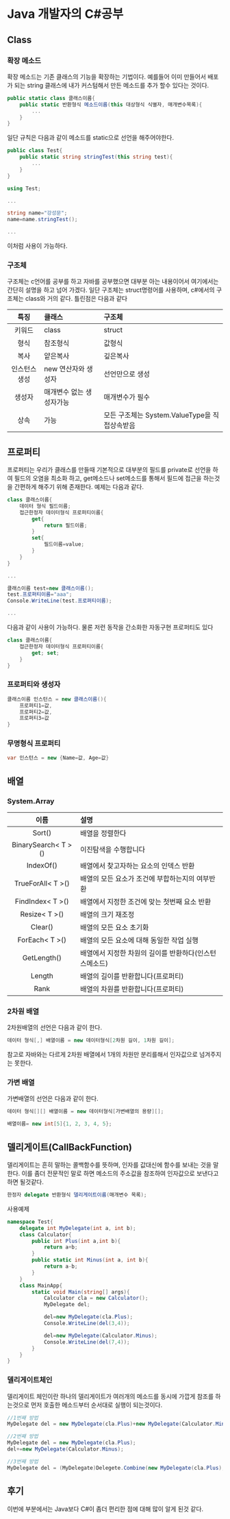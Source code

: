# Java 개발자의 C#공부

## Class

### 확장 메소드

확장 메소드는 기존 클래스의 기능을 확장하는 기법이다. 예를들어 이미 만들어서 배포가 되는 string 클래스에 내가 커스텀해서 만든 메소드를 추가 할수 있다는 것이다.

```c#
public static class 클래스이름{
    public static 반환형식 메소드이름(this 대상형식 식별자, 매개변수목록){
        ...
    }
}
```

일단 규칙은 다음과 같이 메소드를 static으로 선언을 해주어야한다.

```c#
public class Test{
    public static string stringTest(this string test){
        ...
    }
}

```

```c#
using Test;

...

string name="강성문";
name=name.stringTest();

...
```

이처럼 사용이 가능하다.

### 구조체

구조체는 c언어를 공부를 하고 자바를 공부했으면 대부분 아는 내용이어서 여기에서는 간단히 설명을 하고 넘어 가겠다. 일단 구조체는 struct명령어를 사용하며, c#에서의 구조체는 class와 거의 같다. 틀린점은 다음과 같다

|특징|클래스|구조체|
|:----:|:----|:----|
|키워드|class|struct|
|형식|참조형식|값형식|
|복사|얕은복사|깊은복사|
|인스턴스생성|new 연산자와 생성자|선언만으로 생성|
|생성자|매개변수 없는 생성자가능|매개변수가 필수|
|상속|가능|모든 구조체는 System.ValueType을 직접상속받음|

## 프로퍼티

프로퍼티는 우리가 클래스를 만들때 기본적으로 대부분의 필드를 private로 선언을 하여 필드의 오염을 최소화 하고, get메소드나 set메소드를 통해서 필드에 접근을 하는것을 간편하게 해주기 위해 존재한다. 예제는 다음과 같다.

```c#
class 클래스이름{
    데이터 형식 필드이름;
    접근한정자 데이터형식 프로퍼티이름{
        get{
            return 필드이름;
        }
        set{
            필드이름=value;
        }
    }
}
```

```c#
...

클래스이름 test=new 클래스이름();
test.프로퍼티이름="aaa";
Console.WriteLine(test.프로퍼티이름);

...
```

다음과 같이 사용이 가능하다. 물론 저런 동작을 간소화한 자동구현 프로퍼티도 있다

```c#
class 클래스이름{
    접근한정자 데이터형식 프로퍼티이름{
        get; set;
    }
}
```

### 프로퍼티와 생성자

```c#
클래스이름 인스턴스 = new 클래스이름(){
    프로퍼티1=값,
    프로퍼티2=값,
    프로퍼티3=값
}
```

### 무명형식 프로퍼티

```c#
var 인스턴스 = new {Name=값, Age=값}
```

## 배열

### System.Array

|이름|설명|
|:----:|:----|
|Sort()|배열을 정렬한다|
|BinarySearch< T >()|이진탐색을 수행합니다|
|IndexOf()|배열에서 찾고자하는 요소의 인덱스 반환|
|TrueForAll< T >()|배열의 모든 요소가 조건에 부합하는지의 여부반환|
|FindIndex< T >()|배열에서 지정한 조건에 맞는 첫번째 요소 반환|
|Resize< T >()|배열의 크기 재조정|
|Clear()|배열의 모든 요소 초기화|
|ForEach< T >()|배열의 모든 요소에 대해 동일한 작업 실행|
|GetLength()|배열에서 지정한 차원의 길이를 반환하다(인스턴스메소드)|
|Length|배열의 길이를 반환합니다(프로퍼티)|
|Rank|배열의 차원를 반환합니다(프로퍼티)|

### 2차원 배열

2차원배열의 선언은 다음과 같이 한다.

```c#
데이터 형식[,] 배열이름 = new 데이터형식[2차원 길이, 1차원 길이];

```

참고로 자바와는 다르게 2차원 배열에서 1개의 차원만 분리를해서 인자값으로 넘겨주지는 못한다.

### 가변 배열

가변배열의 선언은 다음과 같이 한다.

```c#
데이터 형식[][] 배열이름 = new 데이터형식[가변배열의 용량][];

배열이름= new int[5]{1, 2, 3, 4, 5};
```

## 델리게이트(CallBackFunction)

델리게이트는 흔히 말하는 콜백함수를 뜻하며, 인자를 값대신에 함수를 보내는 것을 말한다. 이를 좀더 전문적인 말로 하면 메소드의 주소값을 참조하여 인자값으로 보낸다고 하면 될것같다.

```c#
한정자 delegate 반환형식 델리게이트이름(매개변수 목록);
```

사용예제

```c#
namespace Test{
    delegate int MyDelegate(int a, int b);
    class Calculator{
        public int Plus(int a,int b){
            return a+b;
        }
        public static int Minus(int a, int b){
            return a-b;
        }
    }
    class MainApp{
        static void Main(string[] args){
            Calculator cla = new Calculator();
            MyDelegate del;

            del=new MyDelegate(cla.Plus);
            Console.WriteLine(del(3,4));

            del=new MyDelegate(Calculator.Minus);
            Console.WriteLine(del(7,4));
        }
    }
}
```

### 델리게이트체인

델리게이트 체인이란 하나의 델리게이트가 여러개의 메소드를 동시에 가깝게 참조를 하는것으로 먼저 호출한 메소드부터 순서대로 실행이 되는것이다.

```c#
//1번째 방법
MyDelegate del = new MyDelegate(cla.Plus)+new MyDelegate(Calculator.Minus);

//2번째 방법
MyDelegate del = new MyDelegate(cla.Plus);
del+=new MyDelegate(Calculator.Minus);

//3번째 방법
MyDelegate del = (MyDelegate)Delegete.Combine(new MyDelegate(cla.Plus), new MyDelegate(Calculator.Minus));
```

## 후기

이번에 부분에서는 Java보다 C#이 좀더 편리한 점에 대해 많이 알게 된것 같다.